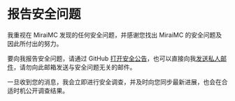 # 报告安全问题

我重视在 MiraiMC 发现的任何安全问题，并感谢您找出 MiraiMC 的安全问题及因此所付出的努力。

要向我报告安全问题，请通过 GitHub [打开安全公告](https://github.com/DreamVoid/MiraiMC/security/advisories/new)，也可以直接向我[发送私人邮件](mailto:security@dreamvoid.me)，请勿向此邮箱发送与安全问题无关的邮件。

一旦收到您的消息，我会立即进行安全调查，并及时向您同步最新进展，也会在合适时机公开调查结果。
